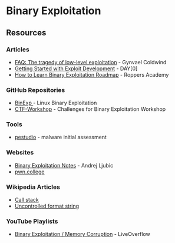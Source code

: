 # Binary Exploitation

## Resources

### Articles

* [FAQ: The tragedy of low-level exploitation](https://gynvael.coldwind.pl/?id=791) - Gynvael Coldwind
* [Getting Started with Exploit Development](https://dayzerosec.com/blog/2021/02/02/getting-started.html) - DAY\[0]
* [How to Learn Binary Exploitation Roadmap](https://www.hoppersroppers.org/roadmap/training/pwning.html) - Roppers Academy

### GitHub Repositories

* [BinExp ](https://github.com/rosehgal/BinExp)- Linux Binary Exploitation
* [CTF-Workshop](https://github.com/kablaa/CTF-Workshop) - Challenges for Binary Exploitation Workshop

### Tools

* [pestudio](https://www.winitor.com/) - malware initial assessment

### Websites

* [Binary Exploitation Notes](https://ir0nstone.gitbook.io/notes) - Andrej Ljubic
* [pwn.college](https://pwn.college/)

### Wikipedia Articles

* [Call stack](https://en.wikipedia.org/wiki/Call_stack)
* [Uncontrolled format string](https://en.wikipedia.org/wiki/Uncontrolled_format_string)

### YouTube Playlists

* [Binary Exploitation / Memory Corruption](https://www.youtube.com/playlist?list=PLhixgUqwRTjxglIswKp9mpkfPNfHkzyeN) - LiveOverflow
